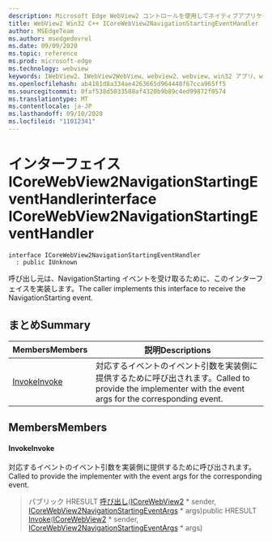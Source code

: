 ```yaml
---
description: Microsoft Edge WebView2 コントロールを使用してネイティブアプリケーションに web 技術 (HTML、CSS、JavaScript) を埋め込む
title: WebView2 Win32 C++ ICoreWebView2NavigationStartingEventHandler
author: MSEdgeTeam
ms.author: msedgedevrel
ms.date: 09/09/2020
ms.topic: reference
ms.prod: microsoft-edge
ms.technology: webview
keywords: IWebView2、IWebView2WebView、webview2、webview、win32 アプリ、win32、edge、ICoreWebView2、ICoreWebView2Controller、browser control、edge html、ICoreWebView2NavigationStartingEventHandler
ms.openlocfilehash: ab4181d8a334ae4263665d964448f67cca965ff5
ms.sourcegitcommit: 0faf538d5033508af4320b9b89c4ed99872f0574
ms.translationtype: MT
ms.contentlocale: ja-JP
ms.lasthandoff: 09/10/2020
ms.locfileid: "11012341"
---
```

# <span data-ttu-id="75954-104">インターフェイス ICoreWebView2NavigationStartingEventHandler</span><span class="sxs-lookup"><span data-stu-id="75954-104">interface ICoreWebView2NavigationStartingEventHandler</span></span> 

```
interface ICoreWebView2NavigationStartingEventHandler
  : public IUnknown
```

<span data-ttu-id="75954-105">呼び出し元は、NavigationStarting イベントを受け取るために、このインターフェイスを実装します。</span><span class="sxs-lookup"><span data-stu-id="75954-105">The caller implements this interface to receive the NavigationStarting event.</span></span>

## <span data-ttu-id="75954-106">まとめ</span><span class="sxs-lookup"><span data-stu-id="75954-106">Summary</span></span>

 <span data-ttu-id="75954-107">Members</span><span class="sxs-lookup"><span data-stu-id="75954-107">Members</span></span>                        | <span data-ttu-id="75954-108">説明</span><span class="sxs-lookup"><span data-stu-id="75954-108">Descriptions</span></span>
--------------------------------|---------------------------------------------
[<span data-ttu-id="75954-109">Invoke</span><span class="sxs-lookup"><span data-stu-id="75954-109">Invoke</span></span>](#invoke) | <span data-ttu-id="75954-110">対応するイベントのイベント引数を実装側に提供するために呼び出されます。</span><span class="sxs-lookup"><span data-stu-id="75954-110">Called to provide the implementer with the event args for the corresponding event.</span></span>

## <span data-ttu-id="75954-111">Members</span><span class="sxs-lookup"><span data-stu-id="75954-111">Members</span></span>

#### <span data-ttu-id="75954-112">Invoke</span><span class="sxs-lookup"><span data-stu-id="75954-112">Invoke</span></span> 

<span data-ttu-id="75954-113">対応するイベントのイベント引数を実装側に提供するために呼び出されます。</span><span class="sxs-lookup"><span data-stu-id="75954-113">Called to provide the implementer with the event args for the corresponding event.</span></span>

> <span data-ttu-id="75954-114">パブリック HRESULT [呼び出し](#invoke)([ICoreWebView2](icorewebview2.md) \* sender, [ICoreWebView2NavigationStartingEventArgs](icorewebview2navigationstartingeventargs.md) \* args)</span><span class="sxs-lookup"><span data-stu-id="75954-114">public HRESULT [Invoke](#invoke)([ICoreWebView2](icorewebview2.md) \* sender, [ICoreWebView2NavigationStartingEventArgs](icorewebview2navigationstartingeventargs.md) \* args)</span></span>

